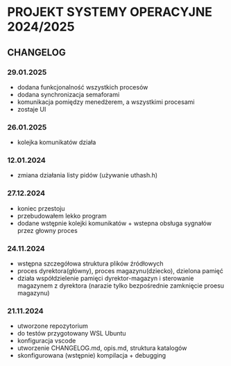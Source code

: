 # PROJEKT SYSTEMY OPERACYJNE 2024/2025

## CHANGELOG

### 29.01.2025

- dodana funkcjonalność wszystkich procesów
- dodana synchronizacja semaforami
- komunikacja pomiędzy menedżerem, a wszystkimi procesami
- zostaje UI

### 26.01.2025

- kolejka komunikatów działa

### 12.01.2024

- zmiana działania listy pidów (używanie uthash.h)

### 27.12.2024

- koniec przestoju
- przebudowałem lekko program
- dodane wstępnie kolejki komunikatów + wstepna obsługa sygnałów przez głowny proces

### 24.11.2024

- wstępna szczegółowa struktura plików źródłowych
- proces dyrektora(główny), proces magazynu(dziecko), dzielona pamięć
- działa współdzielenie pamięci dyrektor-magazyn i sterowanie magazynem z dyrektora (narazie tylko bezpośrednie zamknięcie proesu magazynu)

### 21.11.2024

- utworzone repozytorium
- do testów przygotowany WSL Ubuntu
- konfiguracja vscode
- utworzenie CHANGELOG.md, opis.md, struktura katalogów
- skonfigurowana (wstępnie) kompilacja + debugging
